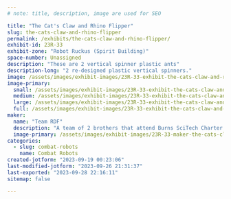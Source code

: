 ```yaml
---
# note: title, description, image are used for SEO

title: "The Cat's Claw and Rhino Flipper"
slug: the-cats-claw-and-rhino-flipper
permalink: /exhibits/the-cats-claw-and-rhino-flipper/
exhibit-id: 23R-33
exhibit-zone: "Robot Ruckus (Spirit Building)"
space-number: Unassigned
description: "These are 2 vertical spinner plastic ants"
description-long: "2 re-designed plastic vertical spinners."
image: /assets/images/exhibit-images/23R-33-exhibit-the-cats-claw-and-rhino-flipper-43-team-rdf-5716-large.jpg
image-primary: 
  small: /assets/images/exhibit-images/23R-33-exhibit-the-cats-claw-and-rhino-flipper-43-team-rdf-5716-small.jpg
  medium: /assets/images/exhibit-images/23R-33-exhibit-the-cats-claw-and-rhino-flipper-43-team-rdf-5716-medium.jpg
  large: /assets/images/exhibit-images/23R-33-exhibit-the-cats-claw-and-rhino-flipper-43-team-rdf-5716-large.jpg
  full: /assets/images/exhibit-images/23R-33-exhibit-the-cats-claw-and-rhino-flipper-43-team-rdf-5716-full.jpg
maker: 
  name: "Team RDF"
  description: "A team of 2 brothers that attend Burns SciTech Charter School"
  image-primary: /assets/images/exhibit-images/23R-33-maker-the-cats-claw-and-rhino-flipper-team-rdf-medium.jpg
categories: 
  - slug: combat-robots
    name: Combat Robots
created-jotform: "2023-09-19 00:23:06"
last-modified-jotform: "2023-09-26 21:31:37"
last-exported: "2023-09-28 22:16:11"
sitemap: false

---
```

